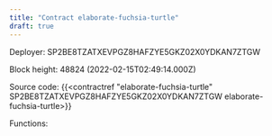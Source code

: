 ```yaml
---
title: "Contract elaborate-fuchsia-turtle"
draft: true
---
```

Deployer: SP2BE8TZATXEVPGZ8HAFZYE5GKZ02X0YDKAN7ZTGW


 



Block height: 48824 (2022-02-15T02:49:14.000Z)

Source code: {{<contractref "elaborate-fuchsia-turtle" SP2BE8TZATXEVPGZ8HAFZYE5GKZ02X0YDKAN7ZTGW elaborate-fuchsia-turtle>}}

Functions:


